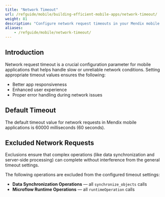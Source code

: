 ```yaml
---
title: "Network Timeout"
url: /refguide/mobile/building-efficient-mobile-apps/network-timeout/
weight: 81
description: "Configure network request timeouts in your Mendix mobile apps to handle slow network conditions."
aliases:
    - /refguide/mobile/network-timeout/
---
```


## Introduction

Network request timeout is a crucial configuration parameter for mobile applications that helps handle slow or unreliable network conditions. Setting appropriate timeout values ensures the following:

* Better app responsiveness
* Enhanced user experience
* Proper error handling during network issues

## Default Timeout

The default timeout value for network requests in Mendix mobile applications is 60000 milliseconds (60 seconds).

## Excluded Network Requests

Exclusions ensure that complex operations (like data synchronization and server-side processing) can complete without interference from the general timeout settings.

The following operations are excluded from the configured timeout settings:

* **Data Synchronization Operations** — all `synchronize_objects` calls
* **Microflow Runtime Operations** — all `runtimeOperation` calls
